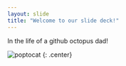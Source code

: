 ```yaml
---
layout: slide
title: "Welcome to our slide deck!"
---
```


In the life of a github octopus dad!

![poptocat](https://octodex.github.com/images/poptocat.png)
{: .center}
